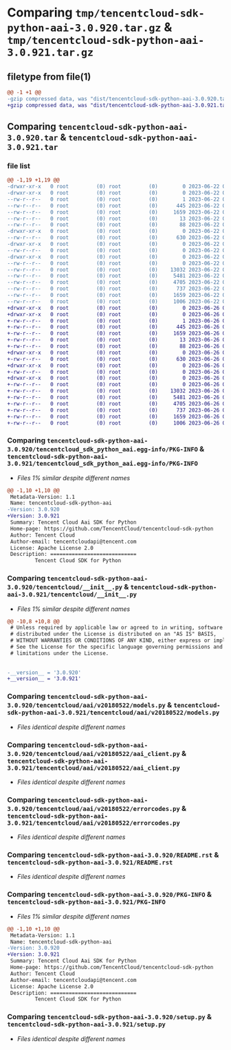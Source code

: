 # Comparing `tmp/tencentcloud-sdk-python-aai-3.0.920.tar.gz` & `tmp/tencentcloud-sdk-python-aai-3.0.921.tar.gz`

## filetype from file(1)

```diff
@@ -1 +1 @@
-gzip compressed data, was "dist/tencentcloud-sdk-python-aai-3.0.920.tar", last modified: Thu Jun 22 00:15:05 2023, max compression
+gzip compressed data, was "dist/tencentcloud-sdk-python-aai-3.0.921.tar", last modified: Mon Jun 26 00:14:56 2023, max compression
```

## Comparing `tencentcloud-sdk-python-aai-3.0.920.tar` & `tencentcloud-sdk-python-aai-3.0.921.tar`

### file list

```diff
@@ -1,19 +1,19 @@
-drwxr-xr-x   0 root         (0) root         (0)        0 2023-06-22 00:15:05.000000 tencentcloud-sdk-python-aai-3.0.920/
-drwxr-xr-x   0 root         (0) root         (0)        0 2023-06-22 00:15:05.000000 tencentcloud-sdk-python-aai-3.0.920/tencentcloud_sdk_python_aai.egg-info/
--rw-r--r--   0 root         (0) root         (0)        1 2023-06-22 00:15:05.000000 tencentcloud-sdk-python-aai-3.0.920/tencentcloud_sdk_python_aai.egg-info/dependency_links.txt
--rw-r--r--   0 root         (0) root         (0)      445 2023-06-22 00:15:05.000000 tencentcloud-sdk-python-aai-3.0.920/tencentcloud_sdk_python_aai.egg-info/SOURCES.txt
--rw-r--r--   0 root         (0) root         (0)     1659 2023-06-22 00:15:05.000000 tencentcloud-sdk-python-aai-3.0.920/tencentcloud_sdk_python_aai.egg-info/PKG-INFO
--rw-r--r--   0 root         (0) root         (0)       13 2023-06-22 00:15:05.000000 tencentcloud-sdk-python-aai-3.0.920/tencentcloud_sdk_python_aai.egg-info/top_level.txt
--rw-r--r--   0 root         (0) root         (0)       88 2023-06-22 00:15:05.000000 tencentcloud-sdk-python-aai-3.0.920/setup.cfg
-drwxr-xr-x   0 root         (0) root         (0)        0 2023-06-22 00:15:05.000000 tencentcloud-sdk-python-aai-3.0.920/tencentcloud/
--rw-r--r--   0 root         (0) root         (0)      630 2023-06-22 00:15:05.000000 tencentcloud-sdk-python-aai-3.0.920/tencentcloud/__init__.py
-drwxr-xr-x   0 root         (0) root         (0)        0 2023-06-22 00:15:05.000000 tencentcloud-sdk-python-aai-3.0.920/tencentcloud/aai/
--rw-r--r--   0 root         (0) root         (0)        0 2023-06-22 00:15:05.000000 tencentcloud-sdk-python-aai-3.0.920/tencentcloud/aai/__init__.py
-drwxr-xr-x   0 root         (0) root         (0)        0 2023-06-22 00:15:05.000000 tencentcloud-sdk-python-aai-3.0.920/tencentcloud/aai/v20180522/
--rw-r--r--   0 root         (0) root         (0)        0 2023-06-22 00:15:05.000000 tencentcloud-sdk-python-aai-3.0.920/tencentcloud/aai/v20180522/__init__.py
--rw-r--r--   0 root         (0) root         (0)    13032 2023-06-22 00:15:05.000000 tencentcloud-sdk-python-aai-3.0.920/tencentcloud/aai/v20180522/models.py
--rw-r--r--   0 root         (0) root         (0)     5481 2023-06-22 00:15:05.000000 tencentcloud-sdk-python-aai-3.0.920/tencentcloud/aai/v20180522/aai_client.py
--rw-r--r--   0 root         (0) root         (0)     4705 2023-06-22 00:15:05.000000 tencentcloud-sdk-python-aai-3.0.920/tencentcloud/aai/v20180522/errorcodes.py
--rw-r--r--   0 root         (0) root         (0)      737 2023-06-22 00:15:05.000000 tencentcloud-sdk-python-aai-3.0.920/README.rst
--rw-r--r--   0 root         (0) root         (0)     1659 2023-06-22 00:15:05.000000 tencentcloud-sdk-python-aai-3.0.920/PKG-INFO
--rw-r--r--   0 root         (0) root         (0)     1006 2023-06-22 00:15:05.000000 tencentcloud-sdk-python-aai-3.0.920/setup.py
+drwxr-xr-x   0 root         (0) root         (0)        0 2023-06-26 00:14:56.000000 tencentcloud-sdk-python-aai-3.0.921/
+drwxr-xr-x   0 root         (0) root         (0)        0 2023-06-26 00:14:56.000000 tencentcloud-sdk-python-aai-3.0.921/tencentcloud_sdk_python_aai.egg-info/
+-rw-r--r--   0 root         (0) root         (0)        1 2023-06-26 00:14:56.000000 tencentcloud-sdk-python-aai-3.0.921/tencentcloud_sdk_python_aai.egg-info/dependency_links.txt
+-rw-r--r--   0 root         (0) root         (0)      445 2023-06-26 00:14:56.000000 tencentcloud-sdk-python-aai-3.0.921/tencentcloud_sdk_python_aai.egg-info/SOURCES.txt
+-rw-r--r--   0 root         (0) root         (0)     1659 2023-06-26 00:14:56.000000 tencentcloud-sdk-python-aai-3.0.921/tencentcloud_sdk_python_aai.egg-info/PKG-INFO
+-rw-r--r--   0 root         (0) root         (0)       13 2023-06-26 00:14:56.000000 tencentcloud-sdk-python-aai-3.0.921/tencentcloud_sdk_python_aai.egg-info/top_level.txt
+-rw-r--r--   0 root         (0) root         (0)       88 2023-06-26 00:14:56.000000 tencentcloud-sdk-python-aai-3.0.921/setup.cfg
+drwxr-xr-x   0 root         (0) root         (0)        0 2023-06-26 00:14:56.000000 tencentcloud-sdk-python-aai-3.0.921/tencentcloud/
+-rw-r--r--   0 root         (0) root         (0)      630 2023-06-26 00:14:56.000000 tencentcloud-sdk-python-aai-3.0.921/tencentcloud/__init__.py
+drwxr-xr-x   0 root         (0) root         (0)        0 2023-06-26 00:14:56.000000 tencentcloud-sdk-python-aai-3.0.921/tencentcloud/aai/
+-rw-r--r--   0 root         (0) root         (0)        0 2023-06-26 00:14:56.000000 tencentcloud-sdk-python-aai-3.0.921/tencentcloud/aai/__init__.py
+drwxr-xr-x   0 root         (0) root         (0)        0 2023-06-26 00:14:56.000000 tencentcloud-sdk-python-aai-3.0.921/tencentcloud/aai/v20180522/
+-rw-r--r--   0 root         (0) root         (0)        0 2023-06-26 00:14:56.000000 tencentcloud-sdk-python-aai-3.0.921/tencentcloud/aai/v20180522/__init__.py
+-rw-r--r--   0 root         (0) root         (0)    13032 2023-06-26 00:14:56.000000 tencentcloud-sdk-python-aai-3.0.921/tencentcloud/aai/v20180522/models.py
+-rw-r--r--   0 root         (0) root         (0)     5481 2023-06-26 00:14:56.000000 tencentcloud-sdk-python-aai-3.0.921/tencentcloud/aai/v20180522/aai_client.py
+-rw-r--r--   0 root         (0) root         (0)     4705 2023-06-26 00:14:56.000000 tencentcloud-sdk-python-aai-3.0.921/tencentcloud/aai/v20180522/errorcodes.py
+-rw-r--r--   0 root         (0) root         (0)      737 2023-06-26 00:14:56.000000 tencentcloud-sdk-python-aai-3.0.921/README.rst
+-rw-r--r--   0 root         (0) root         (0)     1659 2023-06-26 00:14:56.000000 tencentcloud-sdk-python-aai-3.0.921/PKG-INFO
+-rw-r--r--   0 root         (0) root         (0)     1006 2023-06-26 00:14:56.000000 tencentcloud-sdk-python-aai-3.0.921/setup.py
```

### Comparing `tencentcloud-sdk-python-aai-3.0.920/tencentcloud_sdk_python_aai.egg-info/PKG-INFO` & `tencentcloud-sdk-python-aai-3.0.921/tencentcloud_sdk_python_aai.egg-info/PKG-INFO`

 * *Files 1% similar despite different names*

```diff
@@ -1,10 +1,10 @@
 Metadata-Version: 1.1
 Name: tencentcloud-sdk-python-aai
-Version: 3.0.920
+Version: 3.0.921
 Summary: Tencent Cloud Aai SDK for Python
 Home-page: https://github.com/TencentCloud/tencentcloud-sdk-python
 Author: Tencent Cloud
 Author-email: tencentcloudapi@tencent.com
 License: Apache License 2.0
 Description: ============================
         Tencent Cloud SDK for Python
```

### Comparing `tencentcloud-sdk-python-aai-3.0.920/tencentcloud/__init__.py` & `tencentcloud-sdk-python-aai-3.0.921/tencentcloud/__init__.py`

 * *Files 1% similar despite different names*

```diff
@@ -10,8 +10,8 @@
 # Unless required by applicable law or agreed to in writing, software
 # distributed under the License is distributed on an "AS IS" BASIS,
 # WITHOUT WARRANTIES OR CONDITIONS OF ANY KIND, either express or implied.
 # See the License for the specific language governing permissions and
 # limitations under the License.
 
 
-__version__ = '3.0.920'
+__version__ = '3.0.921'
```

### Comparing `tencentcloud-sdk-python-aai-3.0.920/tencentcloud/aai/v20180522/models.py` & `tencentcloud-sdk-python-aai-3.0.921/tencentcloud/aai/v20180522/models.py`

 * *Files identical despite different names*

### Comparing `tencentcloud-sdk-python-aai-3.0.920/tencentcloud/aai/v20180522/aai_client.py` & `tencentcloud-sdk-python-aai-3.0.921/tencentcloud/aai/v20180522/aai_client.py`

 * *Files identical despite different names*

### Comparing `tencentcloud-sdk-python-aai-3.0.920/tencentcloud/aai/v20180522/errorcodes.py` & `tencentcloud-sdk-python-aai-3.0.921/tencentcloud/aai/v20180522/errorcodes.py`

 * *Files identical despite different names*

### Comparing `tencentcloud-sdk-python-aai-3.0.920/README.rst` & `tencentcloud-sdk-python-aai-3.0.921/README.rst`

 * *Files identical despite different names*

### Comparing `tencentcloud-sdk-python-aai-3.0.920/PKG-INFO` & `tencentcloud-sdk-python-aai-3.0.921/PKG-INFO`

 * *Files 1% similar despite different names*

```diff
@@ -1,10 +1,10 @@
 Metadata-Version: 1.1
 Name: tencentcloud-sdk-python-aai
-Version: 3.0.920
+Version: 3.0.921
 Summary: Tencent Cloud Aai SDK for Python
 Home-page: https://github.com/TencentCloud/tencentcloud-sdk-python
 Author: Tencent Cloud
 Author-email: tencentcloudapi@tencent.com
 License: Apache License 2.0
 Description: ============================
         Tencent Cloud SDK for Python
```

### Comparing `tencentcloud-sdk-python-aai-3.0.920/setup.py` & `tencentcloud-sdk-python-aai-3.0.921/setup.py`

 * *Files identical despite different names*

